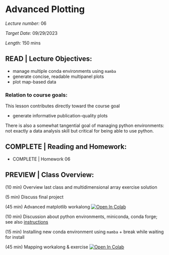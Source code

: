 # Advanced Plotting

*Lecture number:* 06

*Target Date:* 09/29/2023

*Length:* 150 mins

## READ | Lecture Objectives:

* manage multiple conda environments using `mamba`
* generate concise, readable multipanel plots
* plot map-based data

### Relation to course goals:

This lesson contributes directly toward the course goal
* generate informative publication-quality plots

There is also a somewhat tangential goal of managing python environments: not exactly a data analysis skill but critical for being able to use python.

## COMPLETE | Reading and Homework:

* COMPLETE | Homework 06

## PREVIEW | Class Overview:

(10 min) Overview last class and multidimensional array exercise solution

(5 min) Discuss final project

(45 min) Advanced matplotlib workalong
<a target="_blank" href="https://colab.research.google.com/github/taobrienlbl/advanced_earth_science_data_analysis/blob/spring_2023_iub/lessons/06_advanced_plotting/06_workalong01_advanced_plotting.ipynb">
  <img src="https://colab.research.google.com/assets/colab-badge.svg" alt="Open In Colab"/>
</a>

(10 min) Discussion about python environments, miniconda, conda forge; see also [instructions](https://github.com/taobrienlbl/advanced_earth_science_data_analysis/blob/spring_2023_iub/lessons/06_advanced_plotting/06_python_environments.md)

(15 min) Installing new conda environment using `mamba` + break while waiting for install

(45 min) Mapping workalong & exercise
<a target="_blank" href="https://colab.research.google.com/github/taobrienlbl/advanced_earth_science_data_analysis/blob/spring_2023_iub/lessons/06_advanced_plotting/06_workalong02_mapping.ipynb">
  <img src="https://colab.research.google.com/assets/colab-badge.svg" alt="Open In Colab"/>
</a>

